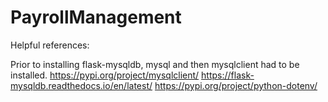 # PayrollManagement

Helpful references:

Prior to installing flask-mysqldb, mysql and then mysqlclient had to be installed.
https://pypi.org/project/mysqlclient/
https://flask-mysqldb.readthedocs.io/en/latest/
https://pypi.org/project/python-dotenv/